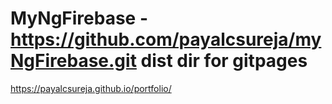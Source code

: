 # MyNgFirebase - https://github.com/payalcsureja/myNgFirebase.git dist dir for gitpages

https://payalcsureja.github.io/portfolio/
